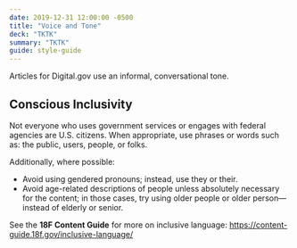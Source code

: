 ```yaml
---
date: 2019-12-31 12:00:00 -0500
title: "Voice and Tone"
deck: "TKTK"
summary: "TKTK"
guide: style-guide
---
```


Articles for Digital.gov use an informal, conversational tone.

## Conscious Inclusivity

Not everyone who uses government services or engages with federal agencies are U.S. citizens. When appropriate, use phrases or words such as: the public, users, people, or folks.

Additionally, where possible:

 * Avoid using gendered pronouns; instead, use they or their.
 * Avoid age-related descriptions of people unless absolutely necessary for the content; in those cases, try using older people or older person—instead of elderly or senior.

See the **18F Content Guide** for more on inclusive language: https://content-guide.18f.gov/inclusive-language/
